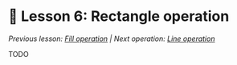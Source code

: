# 📖 Lesson 6: Rectangle operation

*Previous lesson: [Fill operation](../Lesson_05/README.md) | Next operation: [Line operation](../Lesson_07/README.md)*

TODO
